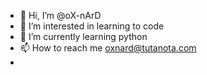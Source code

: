 - 👋 Hi, I’m @oX-nArD
- 👀 I’m interested in learning to code  
- 🌱 I’m currently learning python
- 📫 How to reach me oxnard@tutanota.com
- 
<!---
oX-nArD/oX-nArD is a ✨ special ✨ repository because its `README.md` (this file) appears on your GitHub profile.
You can click the Preview link to take a look at your changes.
--->
